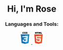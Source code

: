 <h1 align="center">
  Hi, I'm Rose
</h1>

<h3 align="center">
  Languages and Tools:
</h3>

<p align="center">
  <a href="https://www.w3schools.com/css/" target="_blank" rel="noreferrer">
    <img src="https://raw.githubusercontent.com/devicons/devicon/master/icons/css3/css3-original-wordmark.svg" alt="css3" width="40" height="40"/>
  </a>
  <a href="https://www.w3.org/html/" target="_blank" rel="noreferrer">
    <img src="https://raw.githubusercontent.com/devicons/devicon/master/icons/html5/html5-original-wordmark.svg" alt="html5" width="40" height="40"/> 
  </a>
</p>

<p align="center"
  [![Anurag's GitHub stats](https://github-readme-stats.vercel.app/api?username=Rose-uwu&show_icons=true&theme=rose-pine)](https://github.com/anuraghazra/github-readme-stats)
</p>
